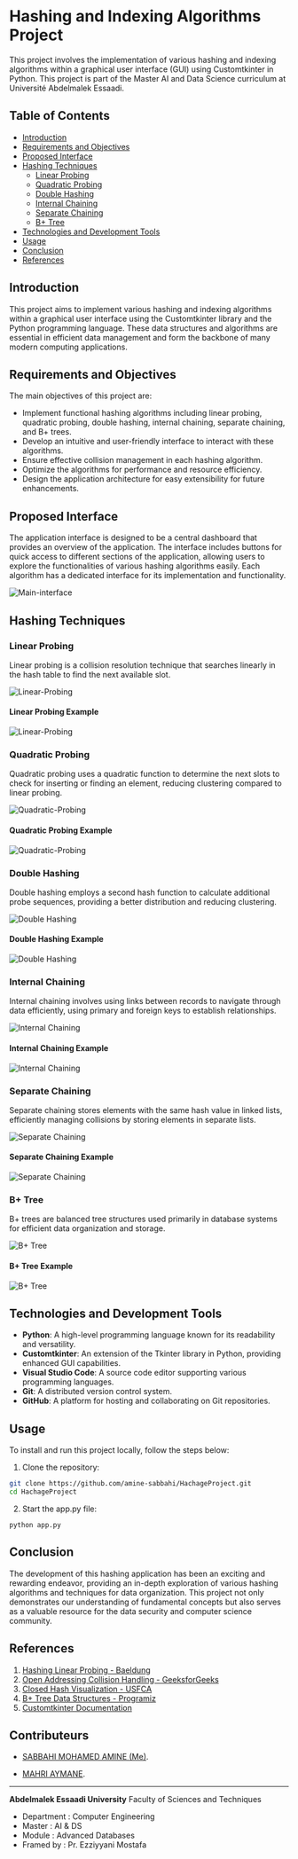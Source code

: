 # Hashing and Indexing Algorithms Project

This project involves the implementation of various hashing and indexing algorithms within a graphical user interface (GUI) using Customtkinter in Python. This project is part of the Master AI and Data Science curriculum at Université Abdelmalek Essaadi.

## Table of Contents
- [Introduction](#introduction)
- [Requirements and Objectives](#requirements-and-objectives)
- [Proposed Interface](#proposed-interface)
- [Hashing Techniques](#hashing-techniques)
  - [Linear Probing](#linear-probing)
  - [Quadratic Probing](#quadratic-probing)
  - [Double Hashing](#double-hashing)
  - [Internal Chaining](#internal-chaining)
  - [Separate Chaining](#separate-chaining)
  - [B+ Tree](#b-tree)
- [Technologies and Development Tools](#technologies-and-development-tools)
- [Usage](#usage)
- [Conclusion](#conclusion)
- [References](#References)

## Introduction
This project aims to implement various hashing and indexing algorithms within a graphical user interface using the Customtkinter library and the Python programming language. These data structures and algorithms are essential in efficient data management and form the backbone of many modern computing applications.

## Requirements and Objectives
The main objectives of this project are:
- Implement functional hashing algorithms including linear probing, quadratic probing, double hashing, internal chaining, separate chaining, and B+ trees.
- Develop an intuitive and user-friendly interface to interact with these algorithms.
- Ensure effective collision management in each hashing algorithm.
- Optimize the algorithms for performance and resource efficiency.
- Design the application architecture for easy extensibility for future enhancements.

## Proposed Interface
The application interface is designed to be a central dashboard that provides an overview of the application. The interface includes buttons for quick access to different sections of the application, allowing users to explore the functionalities of various hashing algorithms easily. Each algorithm has a dedicated interface for its implementation and functionality.

![Main-interface](src/Main-interface.png)

## Hashing Techniques
### Linear Probing
Linear probing is a collision resolution technique that searches linearly in the hash table to find the next available slot.

![Linear-Probing](src/linear-probing.png)
#### Linear Probing Example

![Linear-Probing](src/linear-probing.png)

### Quadratic Probing
Quadratic probing uses a quadratic function to determine the next slots to check for inserting or finding an element, reducing clustering compared to linear probing.

![Quadratic-Probing](src/quadratic.png)
#### Quadratic Probing Example

![Quadratic-Probing](src/quadratic-result.png)

### Double Hashing
Double hashing employs a second hash function to calculate additional probe sequences, providing a better distribution and reducing clustering.

![Double Hashing](src/double-haching.png)
#### Double Hashing Example

![Double Hashing](src/double-example.png)

### Internal Chaining
Internal chaining involves using links between records to navigate through data efficiently, using primary and foreign keys to establish relationships.

![Internal Chaining](src/internal-Chaining.png)
#### Internal Chaining Example

![Internal Chaining](src/internal-example.png)

### Separate Chaining
Separate chaining stores elements with the same hash value in linked lists, efficiently managing collisions by storing elements in separate lists.

![Separate Chaining](src/Separate-Chaining.png)
#### Separate Chaining Example

![Separate Chaining](src/sep-chain-example.png)

### B+ Tree
B+ trees are balanced tree structures used primarily in database systems for efficient data organization and storage.

![B+ Tree](src/B-plus-tree.png)
#### B+ Tree Example

![B+ Tree](src/b-tree-example.png)

## Technologies and Development Tools
- **Python**: A high-level programming language known for its readability and versatility.
- **Customtkinter**: An extension of the Tkinter library in Python, providing enhanced GUI capabilities.
- **Visual Studio Code**: A source code editor supporting various programming languages.
- **Git**: A distributed version control system.
- **GitHub**: A platform for hosting and collaborating on Git repositories.

## Usage

To install and run this project locally, follow the steps below:

1. Clone the repository:
 ```bash
 git clone https://github.com/amine-sabbahi/HachageProject.git
 cd HachageProject
 ```
2. Start the app.py file:
 ```
 python app.py
 ```

## Conclusion
The development of this hashing application has been an exciting and rewarding endeavor, providing an in-depth exploration of various hashing algorithms and techniques for data organization. This project not only demonstrates our understanding of fundamental concepts but also serves as a valuable resource for the data security and computer science community.

## References
1. [Hashing Linear Probing - Baeldung](https://www.baeldung.com/cs/hashing-linear-probing)
2. [Open Addressing Collision Handling - GeeksforGeeks](https://www.geeksforgeeks.org/open-addressing-collision-handling-technique-in-hashing)
3. [Closed Hash Visualization - USFCA](https://www.cs.usfca.edu/~galles/visualization/ClosedHash.html)
4. [B+ Tree Data Structures - Programiz](https://www.programiz.com/dsa/b-plus-tree)
5. [Customtkinter Documentation](https://customtkinter.tomschimansky.com/documentation/)

## Contributeurs

   - [SABBAHI MOHAMED AMINE (Me)](https://github.com/amine-sabbahi).

   - [MAHRI AYMANE](https://github.com/AymaneM21).

---

**Abdelmalek Essaadi University** Faculty of Sciences and Techniques
   - Department : Computer Engineering
   - Master : AI & DS
   - Module : Advanced Databases
   - Framed by : Pr. Ezziyyani Mostafa